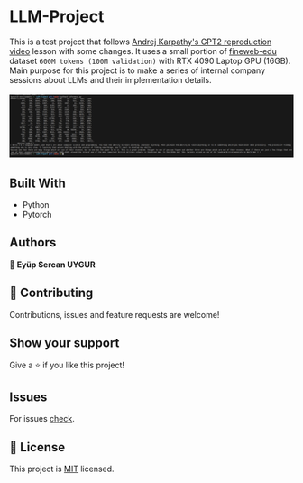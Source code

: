 # LLM-Project

This is a test project that follows [Andrej Karpathy's GPT2 repreduction video](https://youtu.be/l8pRSuU81PU?si=2XtORh4Xk4NP2r4H) lesson with some changes.
It uses a small portion of [fineweb-edu](https://huggingface.co/datasets/HuggingFaceFW/fineweb-edu) dataset `600M tokens (100M validation)` with RTX 4090 Laptop GPU (16GB).<br>
Main purpose for this project is to make a series of internal company sessions about LLMs and their implementation details.<br>
<br>
![screenshot](./screenshot.png)

## Built With

- Python
- Pytorch

## Authors

👤 **Eyüp Sercan UYGUR**

## 🤝 Contributing

Contributions, issues and feature requests are welcome!

## Show your support

Give a ⭐️ if you like this project!

## Issues

For issues [check](https://github.com/Srjnnnn/LLM-Project/issues).

## 📝 License

This project is [MIT](lic.url) licensed.
